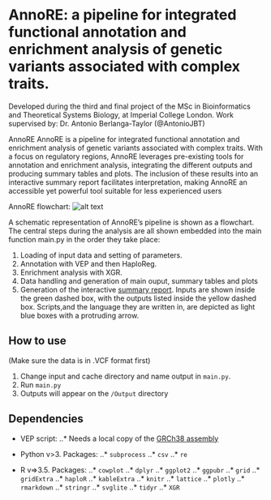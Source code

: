 AnnoRE: a pipeline for integrated functional annotation and enrichment analysis of genetic variants associated with complex traits.
============

Developed during the third and final project of the MSc in Bioinformatics and Theoretical Systems Biology, at Imperial College London.
Work supervised by: Dr. Antonio Berlanga-Taylor (@AntonioJBT) 

AnnoRE AnnoRE is a pipeline for integrated functional annotation and enrichment analysis of genetic variants associated with complex traits.
With a focus on regulatory regions, AnnoRE leverages pre-existing tools for annotation and enrichment analysis, integrating the different outputs and
producing summary tables and plots. 
The inclusion of these results into an interactive summary report facilitates interpretation,
making AnnoRE an accessible yet powerful tool suitable for less experienced users

AnnoRE flowchart:
![alt text][flowchart]

[flowchart]: https://github.com/FerranC96/MSc_Project3/blob/master/docs/figs/Pipeline.png "Tree"

A schematic representation of AnnoRE’s pipeline is shown as a flowchart.
The central steps during the analysis are all shown embedded into the main function
main.py in the order they take place: 
1. Loading of input data and setting of parameters.
2. Annotation with VEP and then HaploReg.
3. Enrichment analysis with XGR.
4. Data handling and generation of main ouput, summary tables and plots
5. Generation of the interactive [summary report](http://htmlpreview.github.io/?https://raw.githubusercontent.com/FerranC96/AnnoRE/master/example_data/OCD_example_results/Report/OCD_summary_report.html). Inputs are shown inside the green dashed box, with the outputs listed inside the yellow dashed box. Scripts,and the language they are written in, are depicted as light blue boxes with a protruding arrow.

## How to use

(Make sure the data is in .VCF format first)
1. Change input and cache directory and name output in `main.py`.
2. Run `main.py`
3. Outputs will appear on the `/Output` directory

## Dependencies

* VEP script:
..* Needs a local copy of the [GRCh38 assembly](ftp://ftp.ensembl.org/pub/current_variation/)

* Python v>3. Packages:
..* `subprocess`
..* `csv`
..* `re`
* R v=>3.5. Packages:
..* `cowplot`
..* `dplyr`
..* `ggplot2`
..* `ggpubr`
..* `grid`
..* `gridExtra`
..* `haploR`
..* `kableExtra`
..* `knitr`
..* `lattice`
..* `plotly`
..* `rmarkdown`
..* `stringr`
..* `svglite`
..* `tidyr`
..* `XGR`

